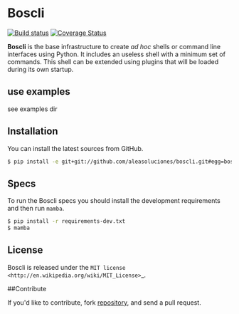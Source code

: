 # Boscli
[![Build status](https://secure.travis-ci.org/aleasoluciones/boscli.svg?branch=master)](https://secure.travis-ci.org/aleasoluciones/boscli)
[![Coverage Status](https://img.shields.io/coveralls/aleasoluciones/boscli.svg)](https://coveralls.io/r/aleasoluciones/boscli?branch=master)

**Boscli** is the base infrastructure to create *ad hoc*
shells or command line interfaces using Python. It includes an useless shell with a minimum set of commands. This shell can be extended using plugins that will be loaded during its own startup.

## use examples
see examples dir
## Installation
You can install the latest sources from GitHub.
```bash
$ pip install -e git+git://github.com/aleasoluciones/boscli.git#egg=boscli
```
## Specs
To run the Boscli specs you should install the development requirements and then run `mamba`.
```bash
$ pip install -r requirements-dev.txt
$ mamba
```

## License

Boscli is released under the `MIT license <http://en.wikipedia.org/wiki/MIT_License>`_.

##Contribute

If you'd like to contribute, fork [repository](http://github.com/aleasoluciones/boscli), and send a pull request.
